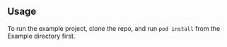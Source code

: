 ## Usage

To run the example project, clone the repo, and run `pod install` from the Example directory first.
